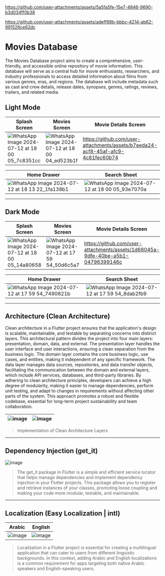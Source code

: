 
https://github.com/user-attachments/assets/5a5fa5fe-15e7-4846-9690-b3d034ff0b38

https://github.com/user-attachments/assets/adeff88b-bbbc-4214-ab62-991526ce62dc
# Movies Database

The Movies Database project aims to create a comprehensive, user-friendly, and accessible online repository of movie information. This database will serve as a central hub for movie enthusiasts, researchers, and industry professionals to access detailed information about films from various genres, eras, and regions. The database will include metadata such as cast and crew details, release dates, synopses, genres, ratings, reviews, trailers, and related media.

## Light Mode

| Splash Screen | Movies Screen | Movie Details Screen |
| ---           | ---           | ---                     |
| ![WhatsApp Image 2024-07-12 at 18 00 05_7c8351cc](https://github.com/user-attachments/assets/26ddc558-f274-4f16-8db1-db799ab7a351) | ![WhatsApp Image 2024-07-12 at 18 00 04_ed523b1f](https://github.com/user-attachments/assets/a82a6641-5434-4517-8741-415f0f838abd) | https://github.com/user-attachments/assets/b7eeda24-acf8-45af-afc9-4c81fec60b74 |

| Home Drawer | Search Sheet |
| ---         | ---          |
|![WhatsApp Image 2024-07-12 at 18 13 22_1fa138b1](https://github.com/user-attachments/assets/77e7f953-e853-4779-a98b-a1f6f8f901a1) | ![WhatsApp Image 2024-07-12 at 18 00 05_93e7070a](https://github.com/user-attachments/assets/b5200fd1-2d24-4aeb-a030-f3f0b5e1e7e4) |
---

## Dark Mode

| Splash Screen | Movies Screen | Movie Details Screen |
| ---           | ---           | ---                  |
| ![WhatsApp Image 2024-07-12 at 18 00 05_14a80658](https://github.com/user-attachments/assets/6c117888-06c4-4943-b5f7-4f214454e529) | ![WhatsApp Image 2024-07-12 at 17 59 54_50d6c5a7](https://github.com/user-attachments/assets/0439726d-1784-43ea-9699-9863800affe2) | https://github.com/user-attachments/assets/1d68045a-9dfe-40be-a5b1-04796399146c |

| Home Drawer | Search Sheet |
| ---         | ---          |
| ![WhatsApp Image 2024-07-12 at 17 59 54_7490821b](https://github.com/user-attachments/assets/53fcd10c-19a5-4878-a511-ac325e2c38e3) | ![WhatsApp Image 2024-07-12 at 17 59 54_8dab2fb9](https://github.com/user-attachments/assets/d45538fb-be63-4a62-8ad6-c8c56e1a5524) |
---

## Architecture (Clean Architecture)
Clean architecture in a Flutter project ensures that the application's design is scalable, maintainable, and testable by separating concerns into distinct layers. This architectural pattern divides the project into four main layers: presentation, domain, data, and external. The presentation layer handles the user interface and user interactions, ensuring a clean separation from the business logic. The domain layer contains the core business logic, use cases, and entities, making it independent of any specific framework. The data layer manages data sources, repositories, and data transfer objects, facilitating the communication between the domain and external layers, which include API services, databases, and third-party libraries. By adhering to clean architecture principles, developers can achieve a high degree of modularity, making it easier to manage dependencies, perform unit testing, and adapt to changes in requirements without affecting other parts of the system. This approach promotes a robust and flexible codebase, essential for long-term project sustainability and team collaboration.

 | ![image](https://github.com/user-attachments/assets/4b39a61c-6076-48e9-8839-e5744b64b1ac) | ![image](https://github.com/user-attachments/assets/5a98b14d-eadb-4791-91a9-ad4e5952ef23) |
 | --- | --- |

> Implementation of Clean Architecture Layers
---

## Dependency Injection (get_it)
 ![image](https://github.com/user-attachments/assets/2dd6cb7c-ed6c-49b7-92c7-b0546c493ee0)
 > The get_it package in Flutter is a simple and efficient service locator that helps manage dependencies and implement dependency injection in your Flutter projects. This package allows you to register and retrieve instances of your classes, promoting loose coupling and making your code more modular, testable, and maintainable.
---

## Localization (Easy Localization | intl)
| Arabic | English |
| ---    | ---     |
| ![image](https://github.com/user-attachments/assets/7f2d33e9-c73f-46ed-b086-fa50d7b3a10d) | ![image](https://github.com/user-attachments/assets/303a7537-977d-4c40-8440-0162dde30c37) |
> Localization in a Flutter project is essential for creating a multilingual application that can cater to users from different linguistic backgrounds. In this context, adding Arabic and English localizations is a common requirement for apps targeting both native Arabic speakers and English-speaking users. 
